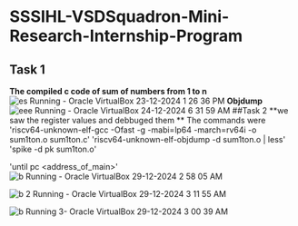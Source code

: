 # SSSIHL-VSDSquadron-Mini-Research-Internship-Program
## Task 1
**The compiled c code of sum of numbers from 1 to n**
![es  Running  - Oracle VirtualBox 23-12-2024 1 26 36 PM](https://github.com/user-attachments/assets/de80e2af-1786-43c6-be34-79d280125fe1)
**Objdump**
![eee  Running  - Oracle VirtualBox 24-12-2024 6 31 59 AM](https://github.com/user-attachments/assets/78efaa37-336c-46be-9ab2-82e941eebf29)
##Task 2
**we saw the register values and debbuged them ** 
The commands were 
'riscv64-unknown-elf-gcc -Ofast -g -mabi=lp64 -march=rv64i -o sum1ton.o sum1ton.c'
'riscv64-unknown-elf-objdump -d sum1ton.o | less'
'spike -d pk sum1ton.o'

'until pc <address_of_main>'![b  Running  - Oracle VirtualBox 29-12-2024 2 58 05 AM](https://github.com/user-attachments/assets/bc1d5d5f-ac39-4b43-bb02-36b9a5e4a834)

![b 2 Running  - Oracle VirtualBox 29-12-2024 3 11 55 AM](https://github.com/user-attachments/assets/08677887-863a-4891-bf11-293f1593f3aa)

![b  Running  3- Oracle VirtualBox 29-12-2024 3 00 39 AM](https://github.com/user-attachments/assets/e50bdcdb-e3c6-4e77-b485-2df85e4ff7a2)
